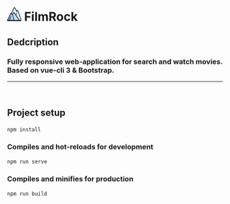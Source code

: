 # ![FR](/dist/favic.png) FilmRock

## Dedcription

### **Fully responsive web-application for search and watch movies. Based on vue-cli 3 & Bootstrap.**

***
<br/>

## Project setup
```
npm install
```

### Compiles and hot-reloads for development
```
npm run serve
```

### Compiles and minifies for production
```
npm run build
```